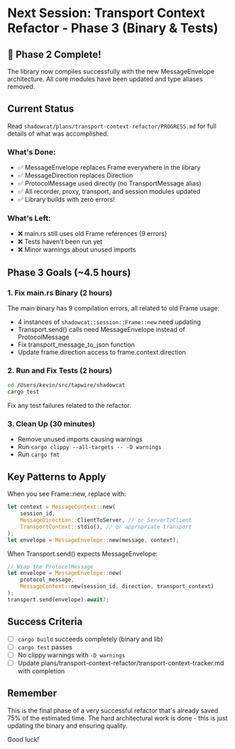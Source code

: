 # Next Session: Transport Context Refactor - Phase 3 (Binary & Tests)

## 🎉 Phase 2 Complete!
The library now compiles successfully with the new MessageEnvelope architecture. All core modules have been updated and type aliases removed.

## Current Status
Read `shadowcat/plans/transport-context-refactor/PROGRESS.md` for full details of what was accomplished.

### What's Done:
- ✅ MessageEnvelope replaces Frame everywhere in the library
- ✅ MessageDirection replaces Direction 
- ✅ ProtocolMessage used directly (no TransportMessage alias)
- ✅ All recorder, proxy, transport, and session modules updated
- ✅ Library builds with zero errors!

### What's Left:
- ❌ main.rs still uses old Frame references (9 errors)
- ❌ Tests haven't been run yet
- ❌ Minor warnings about unused imports

## Phase 3 Goals (~4.5 hours)

### 1. Fix main.rs Binary (2 hours)
The main binary has 9 compilation errors, all related to old Frame usage:
- 4 instances of `shadowcat::session::Frame::new` need updating
- Transport.send() calls need MessageEnvelope instead of ProtocolMessage
- Fix transport_message_to_json function
- Update frame.direction access to frame.context.direction

### 2. Run and Fix Tests (2 hours)
```bash
cd /Users/kevin/src/tapwire/shadowcat
cargo test
```
Fix any test failures related to the refactor.

### 3. Clean Up (30 minutes)
- Remove unused imports causing warnings
- Run `cargo clippy --all-targets -- -D warnings`
- Run `cargo fmt`

## Key Patterns to Apply

When you see Frame::new, replace with:
```rust
let context = MessageContext::new(
    session_id,
    MessageDirection::ClientToServer, // or ServerToClient
    TransportContext::stdio(), // or appropriate transport
);
let envelope = MessageEnvelope::new(message, context);
```

When Transport.send() expects MessageEnvelope:
```rust
// Wrap the ProtocolMessage
let envelope = MessageEnvelope::new(
    protocol_message,
    MessageContext::new(session_id, direction, transport_context)
);
transport.send(envelope).await?;
```

## Success Criteria

- [ ] `cargo build` succeeds completely (binary and lib)
- [ ] `cargo test` passes
- [ ] No clippy warnings with `-D warnings`
- [ ] Update plans/transport-context-refactor/transport-context-tracker.md with completion

## Remember

This is the final phase of a very successful refactor that's already saved 75% of the estimated time. The hard architectural work is done - this is just updating the binary and ensuring quality.

Good luck!